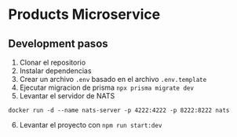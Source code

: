 # Products Microservice

## Development pasos

1. Clonar el repositorio
2. Instalar dependencias
3. Crear un archivo `.env` basado en el archivo `.env.template`
4. Ejecutar migracion de prisma `npx prisma migrate dev`
5. Levantar el servidor de NATS

```
docker run -d --name nats-server -p 4222:4222 -p 8222:8222 nats
```

6. Levantar el proyecto con `npm run start:dev`
